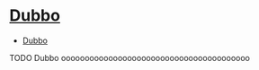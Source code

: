 # [Dubbo](http://dubbo.apache.org/en-us/)

- [Dubbo](#dubbo)














TODO Dubbo oooooooooooooooooooooooooooooooooooooooo